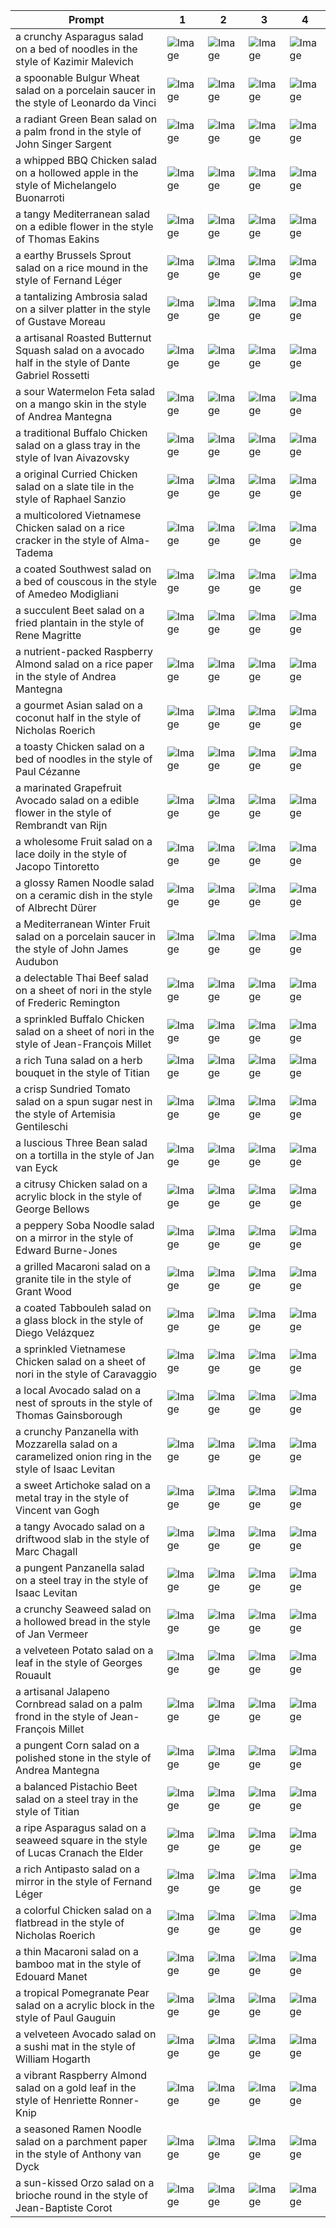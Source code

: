 | Prompt | 1 | 2 | 3 | 4 |
|-|-|-|-|-|
| a crunchy Asparagus salad on a bed of noodles in the style of Kazimir Malevich | ![Image](https://salad-benchmark-public-assets.s3.us-east-2.amazonaws.com/sdxl/1d0ce668-70cc-4bf4-b659-391dcbbd0fe0-0.jpg) | ![Image](https://salad-benchmark-public-assets.s3.us-east-2.amazonaws.com/sdxl/1d0ce668-70cc-4bf4-b659-391dcbbd0fe0-1.jpg) | ![Image](https://salad-benchmark-public-assets.s3.us-east-2.amazonaws.com/sdxl/1d0ce668-70cc-4bf4-b659-391dcbbd0fe0-2.jpg) | ![Image](https://salad-benchmark-public-assets.s3.us-east-2.amazonaws.com/sdxl/1d0ce668-70cc-4bf4-b659-391dcbbd0fe0-3.jpg) |
| a spoonable Bulgur Wheat salad on a porcelain saucer in the style of Leonardo da Vinci | ![Image](https://salad-benchmark-public-assets.s3.us-east-2.amazonaws.com/sdxl/03530919-1343-4b11-affe-d82bd539c843-0.jpg) | ![Image](https://salad-benchmark-public-assets.s3.us-east-2.amazonaws.com/sdxl/03530919-1343-4b11-affe-d82bd539c843-1.jpg) | ![Image](https://salad-benchmark-public-assets.s3.us-east-2.amazonaws.com/sdxl/03530919-1343-4b11-affe-d82bd539c843-2.jpg) | ![Image](https://salad-benchmark-public-assets.s3.us-east-2.amazonaws.com/sdxl/03530919-1343-4b11-affe-d82bd539c843-3.jpg) |
| a radiant Green Bean salad on a palm frond in the style of John Singer Sargent | ![Image](https://salad-benchmark-public-assets.s3.us-east-2.amazonaws.com/sdxl/8e93f40d-1778-47f9-a0f1-8c2ed4cdd1a2-0.jpg) | ![Image](https://salad-benchmark-public-assets.s3.us-east-2.amazonaws.com/sdxl/8e93f40d-1778-47f9-a0f1-8c2ed4cdd1a2-1.jpg) | ![Image](https://salad-benchmark-public-assets.s3.us-east-2.amazonaws.com/sdxl/8e93f40d-1778-47f9-a0f1-8c2ed4cdd1a2-2.jpg) | ![Image](https://salad-benchmark-public-assets.s3.us-east-2.amazonaws.com/sdxl/8e93f40d-1778-47f9-a0f1-8c2ed4cdd1a2-3.jpg) |
| a whipped BBQ Chicken salad on a hollowed apple in the style of Michelangelo Buonarroti | ![Image](https://salad-benchmark-public-assets.s3.us-east-2.amazonaws.com/sdxl/b4f7ee03-4585-4431-87a1-35676afe1f56-0.jpg) | ![Image](https://salad-benchmark-public-assets.s3.us-east-2.amazonaws.com/sdxl/b4f7ee03-4585-4431-87a1-35676afe1f56-1.jpg) | ![Image](https://salad-benchmark-public-assets.s3.us-east-2.amazonaws.com/sdxl/b4f7ee03-4585-4431-87a1-35676afe1f56-2.jpg) | ![Image](https://salad-benchmark-public-assets.s3.us-east-2.amazonaws.com/sdxl/b4f7ee03-4585-4431-87a1-35676afe1f56-3.jpg) |
| a tangy Mediterranean salad on a edible flower in the style of Thomas Eakins | ![Image](https://salad-benchmark-public-assets.s3.us-east-2.amazonaws.com/sdxl/f127d6e9-9dad-45ce-bb2e-91c533ce987d-0.jpg) | ![Image](https://salad-benchmark-public-assets.s3.us-east-2.amazonaws.com/sdxl/f127d6e9-9dad-45ce-bb2e-91c533ce987d-1.jpg) | ![Image](https://salad-benchmark-public-assets.s3.us-east-2.amazonaws.com/sdxl/f127d6e9-9dad-45ce-bb2e-91c533ce987d-2.jpg) | ![Image](https://salad-benchmark-public-assets.s3.us-east-2.amazonaws.com/sdxl/f127d6e9-9dad-45ce-bb2e-91c533ce987d-3.jpg) |
| a earthy Brussels Sprout salad on a rice mound in the style of Fernand Léger | ![Image](https://salad-benchmark-public-assets.s3.us-east-2.amazonaws.com/sdxl/097fbe6d-1f06-4ef5-adc4-0520f80f7fcf-0.jpg) | ![Image](https://salad-benchmark-public-assets.s3.us-east-2.amazonaws.com/sdxl/097fbe6d-1f06-4ef5-adc4-0520f80f7fcf-1.jpg) | ![Image](https://salad-benchmark-public-assets.s3.us-east-2.amazonaws.com/sdxl/097fbe6d-1f06-4ef5-adc4-0520f80f7fcf-2.jpg) | ![Image](https://salad-benchmark-public-assets.s3.us-east-2.amazonaws.com/sdxl/097fbe6d-1f06-4ef5-adc4-0520f80f7fcf-3.jpg) |
| a tantalizing Ambrosia salad on a silver platter in the style of Gustave Moreau | ![Image](https://salad-benchmark-public-assets.s3.us-east-2.amazonaws.com/sdxl/cfedeede-b642-4896-9cc2-9c215b48dd96-0.jpg) | ![Image](https://salad-benchmark-public-assets.s3.us-east-2.amazonaws.com/sdxl/cfedeede-b642-4896-9cc2-9c215b48dd96-1.jpg) | ![Image](https://salad-benchmark-public-assets.s3.us-east-2.amazonaws.com/sdxl/cfedeede-b642-4896-9cc2-9c215b48dd96-2.jpg) | ![Image](https://salad-benchmark-public-assets.s3.us-east-2.amazonaws.com/sdxl/cfedeede-b642-4896-9cc2-9c215b48dd96-3.jpg) |
| a artisanal Roasted Butternut Squash salad on a avocado half in the style of Dante Gabriel Rossetti | ![Image](https://salad-benchmark-public-assets.s3.us-east-2.amazonaws.com/sdxl/f2922c20-d01b-45d3-a4a5-55f474df6d8a-0.jpg) | ![Image](https://salad-benchmark-public-assets.s3.us-east-2.amazonaws.com/sdxl/f2922c20-d01b-45d3-a4a5-55f474df6d8a-1.jpg) | ![Image](https://salad-benchmark-public-assets.s3.us-east-2.amazonaws.com/sdxl/f2922c20-d01b-45d3-a4a5-55f474df6d8a-2.jpg) | ![Image](https://salad-benchmark-public-assets.s3.us-east-2.amazonaws.com/sdxl/f2922c20-d01b-45d3-a4a5-55f474df6d8a-3.jpg) |
| a sour Watermelon Feta salad on a mango skin in the style of Andrea Mantegna | ![Image](https://salad-benchmark-public-assets.s3.us-east-2.amazonaws.com/sdxl/4ac57afa-0452-4e6b-8f2a-3a0ddaa56b87-0.jpg) | ![Image](https://salad-benchmark-public-assets.s3.us-east-2.amazonaws.com/sdxl/4ac57afa-0452-4e6b-8f2a-3a0ddaa56b87-1.jpg) | ![Image](https://salad-benchmark-public-assets.s3.us-east-2.amazonaws.com/sdxl/4ac57afa-0452-4e6b-8f2a-3a0ddaa56b87-2.jpg) | ![Image](https://salad-benchmark-public-assets.s3.us-east-2.amazonaws.com/sdxl/4ac57afa-0452-4e6b-8f2a-3a0ddaa56b87-3.jpg) |
| a traditional Buffalo Chicken salad on a glass tray in the style of Ivan Aivazovsky | ![Image](https://salad-benchmark-public-assets.s3.us-east-2.amazonaws.com/sdxl/1c2f4897-7201-445a-84cc-b9a67cc8e516-0.jpg) | ![Image](https://salad-benchmark-public-assets.s3.us-east-2.amazonaws.com/sdxl/1c2f4897-7201-445a-84cc-b9a67cc8e516-1.jpg) | ![Image](https://salad-benchmark-public-assets.s3.us-east-2.amazonaws.com/sdxl/1c2f4897-7201-445a-84cc-b9a67cc8e516-2.jpg) | ![Image](https://salad-benchmark-public-assets.s3.us-east-2.amazonaws.com/sdxl/1c2f4897-7201-445a-84cc-b9a67cc8e516-3.jpg) |
| a original Curried Chicken salad on a slate tile in the style of Raphael Sanzio | ![Image](https://salad-benchmark-public-assets.s3.us-east-2.amazonaws.com/sdxl/c74b2982-e055-4205-b914-691ec2bf6edc-0.jpg) | ![Image](https://salad-benchmark-public-assets.s3.us-east-2.amazonaws.com/sdxl/c74b2982-e055-4205-b914-691ec2bf6edc-1.jpg) | ![Image](https://salad-benchmark-public-assets.s3.us-east-2.amazonaws.com/sdxl/c74b2982-e055-4205-b914-691ec2bf6edc-2.jpg) | ![Image](https://salad-benchmark-public-assets.s3.us-east-2.amazonaws.com/sdxl/c74b2982-e055-4205-b914-691ec2bf6edc-3.jpg) |
| a multicolored Vietnamese Chicken salad on a rice cracker in the style of Alma-Tadema | ![Image](https://salad-benchmark-public-assets.s3.us-east-2.amazonaws.com/sdxl/2eb360cd-1719-40fb-85b7-46c56a964d2f-0.jpg) | ![Image](https://salad-benchmark-public-assets.s3.us-east-2.amazonaws.com/sdxl/2eb360cd-1719-40fb-85b7-46c56a964d2f-1.jpg) | ![Image](https://salad-benchmark-public-assets.s3.us-east-2.amazonaws.com/sdxl/2eb360cd-1719-40fb-85b7-46c56a964d2f-2.jpg) | ![Image](https://salad-benchmark-public-assets.s3.us-east-2.amazonaws.com/sdxl/2eb360cd-1719-40fb-85b7-46c56a964d2f-3.jpg) |
| a coated Southwest salad on a bed of couscous in the style of Amedeo Modigliani | ![Image](https://salad-benchmark-public-assets.s3.us-east-2.amazonaws.com/sdxl/febdb62d-1141-4ed3-80d5-f5025cfeb472-0.jpg) | ![Image](https://salad-benchmark-public-assets.s3.us-east-2.amazonaws.com/sdxl/febdb62d-1141-4ed3-80d5-f5025cfeb472-1.jpg) | ![Image](https://salad-benchmark-public-assets.s3.us-east-2.amazonaws.com/sdxl/febdb62d-1141-4ed3-80d5-f5025cfeb472-2.jpg) | ![Image](https://salad-benchmark-public-assets.s3.us-east-2.amazonaws.com/sdxl/febdb62d-1141-4ed3-80d5-f5025cfeb472-3.jpg) |
| a succulent Beet salad on a fried plantain in the style of Rene Magritte | ![Image](https://salad-benchmark-public-assets.s3.us-east-2.amazonaws.com/sdxl/7b4199b5-2646-48c4-8bdc-43a5de50d8aa-0.jpg) | ![Image](https://salad-benchmark-public-assets.s3.us-east-2.amazonaws.com/sdxl/7b4199b5-2646-48c4-8bdc-43a5de50d8aa-1.jpg) | ![Image](https://salad-benchmark-public-assets.s3.us-east-2.amazonaws.com/sdxl/7b4199b5-2646-48c4-8bdc-43a5de50d8aa-2.jpg) | ![Image](https://salad-benchmark-public-assets.s3.us-east-2.amazonaws.com/sdxl/7b4199b5-2646-48c4-8bdc-43a5de50d8aa-3.jpg) |
| a nutrient-packed Raspberry Almond salad on a rice paper in the style of Andrea Mantegna | ![Image](https://salad-benchmark-public-assets.s3.us-east-2.amazonaws.com/sdxl/570a96ca-c0ef-49d6-9d3f-43a29cfda6df-0.jpg) | ![Image](https://salad-benchmark-public-assets.s3.us-east-2.amazonaws.com/sdxl/570a96ca-c0ef-49d6-9d3f-43a29cfda6df-1.jpg) | ![Image](https://salad-benchmark-public-assets.s3.us-east-2.amazonaws.com/sdxl/570a96ca-c0ef-49d6-9d3f-43a29cfda6df-2.jpg) | ![Image](https://salad-benchmark-public-assets.s3.us-east-2.amazonaws.com/sdxl/570a96ca-c0ef-49d6-9d3f-43a29cfda6df-3.jpg) |
| a gourmet Asian salad on a coconut half in the style of Nicholas Roerich | ![Image](https://salad-benchmark-public-assets.s3.us-east-2.amazonaws.com/sdxl/09756645-08a8-450b-9190-12bd9ecbc643-0.jpg) | ![Image](https://salad-benchmark-public-assets.s3.us-east-2.amazonaws.com/sdxl/09756645-08a8-450b-9190-12bd9ecbc643-1.jpg) | ![Image](https://salad-benchmark-public-assets.s3.us-east-2.amazonaws.com/sdxl/09756645-08a8-450b-9190-12bd9ecbc643-2.jpg) | ![Image](https://salad-benchmark-public-assets.s3.us-east-2.amazonaws.com/sdxl/09756645-08a8-450b-9190-12bd9ecbc643-3.jpg) |
| a toasty Chicken salad on a bed of noodles in the style of Paul Cézanne | ![Image](https://salad-benchmark-public-assets.s3.us-east-2.amazonaws.com/sdxl/b226ef55-fd95-4613-9a30-7e2bf8434099-0.jpg) | ![Image](https://salad-benchmark-public-assets.s3.us-east-2.amazonaws.com/sdxl/b226ef55-fd95-4613-9a30-7e2bf8434099-1.jpg) | ![Image](https://salad-benchmark-public-assets.s3.us-east-2.amazonaws.com/sdxl/b226ef55-fd95-4613-9a30-7e2bf8434099-2.jpg) | ![Image](https://salad-benchmark-public-assets.s3.us-east-2.amazonaws.com/sdxl/b226ef55-fd95-4613-9a30-7e2bf8434099-3.jpg) |
| a marinated Grapefruit Avocado salad on a edible flower in the style of Rembrandt van Rijn | ![Image](https://salad-benchmark-public-assets.s3.us-east-2.amazonaws.com/sdxl/b081e44a-d533-4c2e-9f16-1ac4dd4f48c3-0.jpg) | ![Image](https://salad-benchmark-public-assets.s3.us-east-2.amazonaws.com/sdxl/b081e44a-d533-4c2e-9f16-1ac4dd4f48c3-1.jpg) | ![Image](https://salad-benchmark-public-assets.s3.us-east-2.amazonaws.com/sdxl/b081e44a-d533-4c2e-9f16-1ac4dd4f48c3-2.jpg) | ![Image](https://salad-benchmark-public-assets.s3.us-east-2.amazonaws.com/sdxl/b081e44a-d533-4c2e-9f16-1ac4dd4f48c3-3.jpg) |
| a wholesome Fruit salad on a lace doily in the style of Jacopo Tintoretto | ![Image](https://salad-benchmark-public-assets.s3.us-east-2.amazonaws.com/sdxl/6c04e409-0f52-4a8a-8f68-7f54f4ba2ef5-0.jpg) | ![Image](https://salad-benchmark-public-assets.s3.us-east-2.amazonaws.com/sdxl/6c04e409-0f52-4a8a-8f68-7f54f4ba2ef5-1.jpg) | ![Image](https://salad-benchmark-public-assets.s3.us-east-2.amazonaws.com/sdxl/6c04e409-0f52-4a8a-8f68-7f54f4ba2ef5-2.jpg) | ![Image](https://salad-benchmark-public-assets.s3.us-east-2.amazonaws.com/sdxl/6c04e409-0f52-4a8a-8f68-7f54f4ba2ef5-3.jpg) |
| a glossy Ramen Noodle salad on a ceramic dish in the style of Albrecht Dürer | ![Image](https://salad-benchmark-public-assets.s3.us-east-2.amazonaws.com/sdxl/01e3decc-dfa1-4d41-bd2b-0fb10b6b8c37-0.jpg) | ![Image](https://salad-benchmark-public-assets.s3.us-east-2.amazonaws.com/sdxl/01e3decc-dfa1-4d41-bd2b-0fb10b6b8c37-1.jpg) | ![Image](https://salad-benchmark-public-assets.s3.us-east-2.amazonaws.com/sdxl/01e3decc-dfa1-4d41-bd2b-0fb10b6b8c37-2.jpg) | ![Image](https://salad-benchmark-public-assets.s3.us-east-2.amazonaws.com/sdxl/01e3decc-dfa1-4d41-bd2b-0fb10b6b8c37-3.jpg) |
| a Mediterranean Winter Fruit salad on a porcelain saucer in the style of John James Audubon | ![Image](https://salad-benchmark-public-assets.s3.us-east-2.amazonaws.com/sdxl/230d4a7e-1645-48b9-9020-576047ae49af-0.jpg) | ![Image](https://salad-benchmark-public-assets.s3.us-east-2.amazonaws.com/sdxl/230d4a7e-1645-48b9-9020-576047ae49af-1.jpg) | ![Image](https://salad-benchmark-public-assets.s3.us-east-2.amazonaws.com/sdxl/230d4a7e-1645-48b9-9020-576047ae49af-2.jpg) | ![Image](https://salad-benchmark-public-assets.s3.us-east-2.amazonaws.com/sdxl/230d4a7e-1645-48b9-9020-576047ae49af-3.jpg) |
| a delectable Thai Beef salad on a sheet of nori in the style of Frederic Remington | ![Image](https://salad-benchmark-public-assets.s3.us-east-2.amazonaws.com/sdxl/d6b3e24c-1b51-4407-910e-428b86d3ffa0-0.jpg) | ![Image](https://salad-benchmark-public-assets.s3.us-east-2.amazonaws.com/sdxl/d6b3e24c-1b51-4407-910e-428b86d3ffa0-1.jpg) | ![Image](https://salad-benchmark-public-assets.s3.us-east-2.amazonaws.com/sdxl/d6b3e24c-1b51-4407-910e-428b86d3ffa0-2.jpg) | ![Image](https://salad-benchmark-public-assets.s3.us-east-2.amazonaws.com/sdxl/d6b3e24c-1b51-4407-910e-428b86d3ffa0-3.jpg) |
| a sprinkled Buffalo Chicken salad on a sheet of nori in the style of Jean-François Millet | ![Image](https://salad-benchmark-public-assets.s3.us-east-2.amazonaws.com/sdxl/f9a33f55-bece-43b9-8526-5ca28fc23347-0.jpg) | ![Image](https://salad-benchmark-public-assets.s3.us-east-2.amazonaws.com/sdxl/f9a33f55-bece-43b9-8526-5ca28fc23347-1.jpg) | ![Image](https://salad-benchmark-public-assets.s3.us-east-2.amazonaws.com/sdxl/f9a33f55-bece-43b9-8526-5ca28fc23347-2.jpg) | ![Image](https://salad-benchmark-public-assets.s3.us-east-2.amazonaws.com/sdxl/f9a33f55-bece-43b9-8526-5ca28fc23347-3.jpg) |
| a rich Tuna salad on a herb bouquet in the style of Titian | ![Image](https://salad-benchmark-public-assets.s3.us-east-2.amazonaws.com/sdxl/e9edbdde-0bbc-44e2-a053-0341c49c8539-0.jpg) | ![Image](https://salad-benchmark-public-assets.s3.us-east-2.amazonaws.com/sdxl/e9edbdde-0bbc-44e2-a053-0341c49c8539-1.jpg) | ![Image](https://salad-benchmark-public-assets.s3.us-east-2.amazonaws.com/sdxl/e9edbdde-0bbc-44e2-a053-0341c49c8539-2.jpg) | ![Image](https://salad-benchmark-public-assets.s3.us-east-2.amazonaws.com/sdxl/e9edbdde-0bbc-44e2-a053-0341c49c8539-3.jpg) |
| a crisp Sundried Tomato salad on a spun sugar nest in the style of Artemisia Gentileschi | ![Image](https://salad-benchmark-public-assets.s3.us-east-2.amazonaws.com/sdxl/e77cda69-9e24-4982-829a-8253d987c082-0.jpg) | ![Image](https://salad-benchmark-public-assets.s3.us-east-2.amazonaws.com/sdxl/e77cda69-9e24-4982-829a-8253d987c082-1.jpg) | ![Image](https://salad-benchmark-public-assets.s3.us-east-2.amazonaws.com/sdxl/e77cda69-9e24-4982-829a-8253d987c082-2.jpg) | ![Image](https://salad-benchmark-public-assets.s3.us-east-2.amazonaws.com/sdxl/e77cda69-9e24-4982-829a-8253d987c082-3.jpg) |
| a luscious Three Bean salad on a tortilla in the style of Jan van Eyck | ![Image](https://salad-benchmark-public-assets.s3.us-east-2.amazonaws.com/sdxl/257242e0-b810-4f59-8b02-37fa5b411eba-0.jpg) | ![Image](https://salad-benchmark-public-assets.s3.us-east-2.amazonaws.com/sdxl/257242e0-b810-4f59-8b02-37fa5b411eba-1.jpg) | ![Image](https://salad-benchmark-public-assets.s3.us-east-2.amazonaws.com/sdxl/257242e0-b810-4f59-8b02-37fa5b411eba-2.jpg) | ![Image](https://salad-benchmark-public-assets.s3.us-east-2.amazonaws.com/sdxl/257242e0-b810-4f59-8b02-37fa5b411eba-3.jpg) |
| a citrusy Chicken salad on a acrylic block in the style of George Bellows | ![Image](https://salad-benchmark-public-assets.s3.us-east-2.amazonaws.com/sdxl/5df50779-54a5-4117-b5c6-a22a2c88f62a-0.jpg) | ![Image](https://salad-benchmark-public-assets.s3.us-east-2.amazonaws.com/sdxl/5df50779-54a5-4117-b5c6-a22a2c88f62a-1.jpg) | ![Image](https://salad-benchmark-public-assets.s3.us-east-2.amazonaws.com/sdxl/5df50779-54a5-4117-b5c6-a22a2c88f62a-2.jpg) | ![Image](https://salad-benchmark-public-assets.s3.us-east-2.amazonaws.com/sdxl/5df50779-54a5-4117-b5c6-a22a2c88f62a-3.jpg) |
| a peppery Soba Noodle salad on a mirror in the style of Edward Burne-Jones | ![Image](https://salad-benchmark-public-assets.s3.us-east-2.amazonaws.com/sdxl/4f7d116d-f751-477b-9ff3-f0350de5b0ce-0.jpg) | ![Image](https://salad-benchmark-public-assets.s3.us-east-2.amazonaws.com/sdxl/4f7d116d-f751-477b-9ff3-f0350de5b0ce-1.jpg) | ![Image](https://salad-benchmark-public-assets.s3.us-east-2.amazonaws.com/sdxl/4f7d116d-f751-477b-9ff3-f0350de5b0ce-2.jpg) | ![Image](https://salad-benchmark-public-assets.s3.us-east-2.amazonaws.com/sdxl/4f7d116d-f751-477b-9ff3-f0350de5b0ce-3.jpg) |
| a grilled Macaroni salad on a granite tile in the style of Grant Wood | ![Image](https://salad-benchmark-public-assets.s3.us-east-2.amazonaws.com/sdxl/b77a1f7e-8675-4d60-8e2d-7550aaa3aba9-0.jpg) | ![Image](https://salad-benchmark-public-assets.s3.us-east-2.amazonaws.com/sdxl/b77a1f7e-8675-4d60-8e2d-7550aaa3aba9-1.jpg) | ![Image](https://salad-benchmark-public-assets.s3.us-east-2.amazonaws.com/sdxl/b77a1f7e-8675-4d60-8e2d-7550aaa3aba9-2.jpg) | ![Image](https://salad-benchmark-public-assets.s3.us-east-2.amazonaws.com/sdxl/b77a1f7e-8675-4d60-8e2d-7550aaa3aba9-3.jpg) |
| a coated Tabbouleh salad on a glass block in the style of Diego Velázquez | ![Image](https://salad-benchmark-public-assets.s3.us-east-2.amazonaws.com/sdxl/f0d9341b-7ecd-4777-8333-67b04109b67b-0.jpg) | ![Image](https://salad-benchmark-public-assets.s3.us-east-2.amazonaws.com/sdxl/f0d9341b-7ecd-4777-8333-67b04109b67b-1.jpg) | ![Image](https://salad-benchmark-public-assets.s3.us-east-2.amazonaws.com/sdxl/f0d9341b-7ecd-4777-8333-67b04109b67b-2.jpg) | ![Image](https://salad-benchmark-public-assets.s3.us-east-2.amazonaws.com/sdxl/f0d9341b-7ecd-4777-8333-67b04109b67b-3.jpg) |
| a sprinkled Vietnamese Chicken salad on a sheet of nori in the style of Caravaggio | ![Image](https://salad-benchmark-public-assets.s3.us-east-2.amazonaws.com/sdxl/89991f9a-9700-4de6-93ce-be683653ee65-0.jpg) | ![Image](https://salad-benchmark-public-assets.s3.us-east-2.amazonaws.com/sdxl/89991f9a-9700-4de6-93ce-be683653ee65-1.jpg) | ![Image](https://salad-benchmark-public-assets.s3.us-east-2.amazonaws.com/sdxl/89991f9a-9700-4de6-93ce-be683653ee65-2.jpg) | ![Image](https://salad-benchmark-public-assets.s3.us-east-2.amazonaws.com/sdxl/89991f9a-9700-4de6-93ce-be683653ee65-3.jpg) |
| a local Avocado salad on a nest of sprouts in the style of Thomas Gainsborough | ![Image](https://salad-benchmark-public-assets.s3.us-east-2.amazonaws.com/sdxl/3e1b44e3-ba62-4c9d-9cf5-d88232a7b0dd-0.jpg) | ![Image](https://salad-benchmark-public-assets.s3.us-east-2.amazonaws.com/sdxl/3e1b44e3-ba62-4c9d-9cf5-d88232a7b0dd-1.jpg) | ![Image](https://salad-benchmark-public-assets.s3.us-east-2.amazonaws.com/sdxl/3e1b44e3-ba62-4c9d-9cf5-d88232a7b0dd-2.jpg) | ![Image](https://salad-benchmark-public-assets.s3.us-east-2.amazonaws.com/sdxl/3e1b44e3-ba62-4c9d-9cf5-d88232a7b0dd-3.jpg) |
| a crunchy Panzanella with Mozzarella salad on a caramelized onion ring in the style of Isaac Levitan | ![Image](https://salad-benchmark-public-assets.s3.us-east-2.amazonaws.com/sdxl/4e49b5d9-0353-4e37-b8ad-82c598a3ab24-0.jpg) | ![Image](https://salad-benchmark-public-assets.s3.us-east-2.amazonaws.com/sdxl/4e49b5d9-0353-4e37-b8ad-82c598a3ab24-1.jpg) | ![Image](https://salad-benchmark-public-assets.s3.us-east-2.amazonaws.com/sdxl/4e49b5d9-0353-4e37-b8ad-82c598a3ab24-2.jpg) | ![Image](https://salad-benchmark-public-assets.s3.us-east-2.amazonaws.com/sdxl/4e49b5d9-0353-4e37-b8ad-82c598a3ab24-3.jpg) |
| a sweet Artichoke salad on a metal tray in the style of Vincent van Gogh | ![Image](https://salad-benchmark-public-assets.s3.us-east-2.amazonaws.com/sdxl/d9ab7a54-1581-46e8-a5f6-865975be05c0-0.jpg) | ![Image](https://salad-benchmark-public-assets.s3.us-east-2.amazonaws.com/sdxl/d9ab7a54-1581-46e8-a5f6-865975be05c0-1.jpg) | ![Image](https://salad-benchmark-public-assets.s3.us-east-2.amazonaws.com/sdxl/d9ab7a54-1581-46e8-a5f6-865975be05c0-2.jpg) | ![Image](https://salad-benchmark-public-assets.s3.us-east-2.amazonaws.com/sdxl/d9ab7a54-1581-46e8-a5f6-865975be05c0-3.jpg) |
| a tangy Avocado salad on a driftwood slab in the style of Marc Chagall | ![Image](https://salad-benchmark-public-assets.s3.us-east-2.amazonaws.com/sdxl/af28fcc9-2c9e-455f-a11d-497668e6a629-0.jpg) | ![Image](https://salad-benchmark-public-assets.s3.us-east-2.amazonaws.com/sdxl/af28fcc9-2c9e-455f-a11d-497668e6a629-1.jpg) | ![Image](https://salad-benchmark-public-assets.s3.us-east-2.amazonaws.com/sdxl/af28fcc9-2c9e-455f-a11d-497668e6a629-2.jpg) | ![Image](https://salad-benchmark-public-assets.s3.us-east-2.amazonaws.com/sdxl/af28fcc9-2c9e-455f-a11d-497668e6a629-3.jpg) |
| a pungent Panzanella salad on a steel tray in the style of Isaac Levitan | ![Image](https://salad-benchmark-public-assets.s3.us-east-2.amazonaws.com/sdxl/7f61170b-d5d6-4f3a-aa3b-2e7479d8090b-0.jpg) | ![Image](https://salad-benchmark-public-assets.s3.us-east-2.amazonaws.com/sdxl/7f61170b-d5d6-4f3a-aa3b-2e7479d8090b-1.jpg) | ![Image](https://salad-benchmark-public-assets.s3.us-east-2.amazonaws.com/sdxl/7f61170b-d5d6-4f3a-aa3b-2e7479d8090b-2.jpg) | ![Image](https://salad-benchmark-public-assets.s3.us-east-2.amazonaws.com/sdxl/7f61170b-d5d6-4f3a-aa3b-2e7479d8090b-3.jpg) |
| a crunchy Seaweed salad on a hollowed bread in the style of Jan Vermeer | ![Image](https://salad-benchmark-public-assets.s3.us-east-2.amazonaws.com/sdxl/d61e4a70-52e1-4682-b20e-e17f93e49c19-0.jpg) | ![Image](https://salad-benchmark-public-assets.s3.us-east-2.amazonaws.com/sdxl/d61e4a70-52e1-4682-b20e-e17f93e49c19-1.jpg) | ![Image](https://salad-benchmark-public-assets.s3.us-east-2.amazonaws.com/sdxl/d61e4a70-52e1-4682-b20e-e17f93e49c19-2.jpg) | ![Image](https://salad-benchmark-public-assets.s3.us-east-2.amazonaws.com/sdxl/d61e4a70-52e1-4682-b20e-e17f93e49c19-3.jpg) |
| a velveteen Potato salad on a leaf in the style of Georges Rouault | ![Image](https://salad-benchmark-public-assets.s3.us-east-2.amazonaws.com/sdxl/9854cbba-bc01-41b0-bd79-a530a15452d9-0.jpg) | ![Image](https://salad-benchmark-public-assets.s3.us-east-2.amazonaws.com/sdxl/9854cbba-bc01-41b0-bd79-a530a15452d9-1.jpg) | ![Image](https://salad-benchmark-public-assets.s3.us-east-2.amazonaws.com/sdxl/9854cbba-bc01-41b0-bd79-a530a15452d9-2.jpg) | ![Image](https://salad-benchmark-public-assets.s3.us-east-2.amazonaws.com/sdxl/9854cbba-bc01-41b0-bd79-a530a15452d9-3.jpg) |
| a artisanal Jalapeno Cornbread salad on a palm frond in the style of Jean-François Millet | ![Image](https://salad-benchmark-public-assets.s3.us-east-2.amazonaws.com/sdxl/b8076ae4-3bad-43e7-885d-0d0362176a5c-0.jpg) | ![Image](https://salad-benchmark-public-assets.s3.us-east-2.amazonaws.com/sdxl/b8076ae4-3bad-43e7-885d-0d0362176a5c-1.jpg) | ![Image](https://salad-benchmark-public-assets.s3.us-east-2.amazonaws.com/sdxl/b8076ae4-3bad-43e7-885d-0d0362176a5c-2.jpg) | ![Image](https://salad-benchmark-public-assets.s3.us-east-2.amazonaws.com/sdxl/b8076ae4-3bad-43e7-885d-0d0362176a5c-3.jpg) |
| a pungent Corn salad on a polished stone in the style of Andrea Mantegna | ![Image](https://salad-benchmark-public-assets.s3.us-east-2.amazonaws.com/sdxl/e702e54d-eb5f-40ac-8271-3254ffcd6040-0.jpg) | ![Image](https://salad-benchmark-public-assets.s3.us-east-2.amazonaws.com/sdxl/e702e54d-eb5f-40ac-8271-3254ffcd6040-1.jpg) | ![Image](https://salad-benchmark-public-assets.s3.us-east-2.amazonaws.com/sdxl/e702e54d-eb5f-40ac-8271-3254ffcd6040-2.jpg) | ![Image](https://salad-benchmark-public-assets.s3.us-east-2.amazonaws.com/sdxl/e702e54d-eb5f-40ac-8271-3254ffcd6040-3.jpg) |
| a balanced Pistachio Beet salad on a steel tray in the style of Titian | ![Image](https://salad-benchmark-public-assets.s3.us-east-2.amazonaws.com/sdxl/57e5d744-eaaf-4852-89bb-d967c30cac1f-0.jpg) | ![Image](https://salad-benchmark-public-assets.s3.us-east-2.amazonaws.com/sdxl/57e5d744-eaaf-4852-89bb-d967c30cac1f-1.jpg) | ![Image](https://salad-benchmark-public-assets.s3.us-east-2.amazonaws.com/sdxl/57e5d744-eaaf-4852-89bb-d967c30cac1f-2.jpg) | ![Image](https://salad-benchmark-public-assets.s3.us-east-2.amazonaws.com/sdxl/57e5d744-eaaf-4852-89bb-d967c30cac1f-3.jpg) |
| a ripe Asparagus salad on a seaweed square in the style of Lucas Cranach the Elder | ![Image](https://salad-benchmark-public-assets.s3.us-east-2.amazonaws.com/sdxl/57eba260-22d8-445d-a34e-e623a5e5fd8d-0.jpg) | ![Image](https://salad-benchmark-public-assets.s3.us-east-2.amazonaws.com/sdxl/57eba260-22d8-445d-a34e-e623a5e5fd8d-1.jpg) | ![Image](https://salad-benchmark-public-assets.s3.us-east-2.amazonaws.com/sdxl/57eba260-22d8-445d-a34e-e623a5e5fd8d-2.jpg) | ![Image](https://salad-benchmark-public-assets.s3.us-east-2.amazonaws.com/sdxl/57eba260-22d8-445d-a34e-e623a5e5fd8d-3.jpg) |
| a rich Antipasto salad on a mirror in the style of Fernand Léger | ![Image](https://salad-benchmark-public-assets.s3.us-east-2.amazonaws.com/sdxl/31ae9254-705a-410e-af0c-5950e0224e28-0.jpg) | ![Image](https://salad-benchmark-public-assets.s3.us-east-2.amazonaws.com/sdxl/31ae9254-705a-410e-af0c-5950e0224e28-1.jpg) | ![Image](https://salad-benchmark-public-assets.s3.us-east-2.amazonaws.com/sdxl/31ae9254-705a-410e-af0c-5950e0224e28-2.jpg) | ![Image](https://salad-benchmark-public-assets.s3.us-east-2.amazonaws.com/sdxl/31ae9254-705a-410e-af0c-5950e0224e28-3.jpg) |
| a colorful Chicken salad on a flatbread in the style of Nicholas Roerich | ![Image](https://salad-benchmark-public-assets.s3.us-east-2.amazonaws.com/sdxl/d413382e-1bad-423a-b3eb-1badfb45eb4f-0.jpg) | ![Image](https://salad-benchmark-public-assets.s3.us-east-2.amazonaws.com/sdxl/d413382e-1bad-423a-b3eb-1badfb45eb4f-1.jpg) | ![Image](https://salad-benchmark-public-assets.s3.us-east-2.amazonaws.com/sdxl/d413382e-1bad-423a-b3eb-1badfb45eb4f-2.jpg) | ![Image](https://salad-benchmark-public-assets.s3.us-east-2.amazonaws.com/sdxl/d413382e-1bad-423a-b3eb-1badfb45eb4f-3.jpg) |
| a thin Macaroni salad on a bamboo mat in the style of Edouard Manet | ![Image](https://salad-benchmark-public-assets.s3.us-east-2.amazonaws.com/sdxl/6e41c136-c06c-4ece-a871-af1de971fdeb-0.jpg) | ![Image](https://salad-benchmark-public-assets.s3.us-east-2.amazonaws.com/sdxl/6e41c136-c06c-4ece-a871-af1de971fdeb-1.jpg) | ![Image](https://salad-benchmark-public-assets.s3.us-east-2.amazonaws.com/sdxl/6e41c136-c06c-4ece-a871-af1de971fdeb-2.jpg) | ![Image](https://salad-benchmark-public-assets.s3.us-east-2.amazonaws.com/sdxl/6e41c136-c06c-4ece-a871-af1de971fdeb-3.jpg) |
| a tropical Pomegranate Pear salad on a acrylic block in the style of Paul Gauguin | ![Image](https://salad-benchmark-public-assets.s3.us-east-2.amazonaws.com/sdxl/74cb9c9a-fd3d-48c9-b31a-75482ad54dff-0.jpg) | ![Image](https://salad-benchmark-public-assets.s3.us-east-2.amazonaws.com/sdxl/74cb9c9a-fd3d-48c9-b31a-75482ad54dff-1.jpg) | ![Image](https://salad-benchmark-public-assets.s3.us-east-2.amazonaws.com/sdxl/74cb9c9a-fd3d-48c9-b31a-75482ad54dff-2.jpg) | ![Image](https://salad-benchmark-public-assets.s3.us-east-2.amazonaws.com/sdxl/74cb9c9a-fd3d-48c9-b31a-75482ad54dff-3.jpg) |
| a velveteen Avocado salad on a sushi mat in the style of William Hogarth | ![Image](https://salad-benchmark-public-assets.s3.us-east-2.amazonaws.com/sdxl/41da3475-4e7e-4c0a-93de-503016f2861a-0.jpg) | ![Image](https://salad-benchmark-public-assets.s3.us-east-2.amazonaws.com/sdxl/41da3475-4e7e-4c0a-93de-503016f2861a-1.jpg) | ![Image](https://salad-benchmark-public-assets.s3.us-east-2.amazonaws.com/sdxl/41da3475-4e7e-4c0a-93de-503016f2861a-2.jpg) | ![Image](https://salad-benchmark-public-assets.s3.us-east-2.amazonaws.com/sdxl/41da3475-4e7e-4c0a-93de-503016f2861a-3.jpg) |
| a vibrant Raspberry Almond salad on a gold leaf in the style of Henriette Ronner-Knip | ![Image](https://salad-benchmark-public-assets.s3.us-east-2.amazonaws.com/sdxl/bdc3547e-a70a-43d6-aa8f-703d4d7c2b08-0.jpg) | ![Image](https://salad-benchmark-public-assets.s3.us-east-2.amazonaws.com/sdxl/bdc3547e-a70a-43d6-aa8f-703d4d7c2b08-1.jpg) | ![Image](https://salad-benchmark-public-assets.s3.us-east-2.amazonaws.com/sdxl/bdc3547e-a70a-43d6-aa8f-703d4d7c2b08-2.jpg) | ![Image](https://salad-benchmark-public-assets.s3.us-east-2.amazonaws.com/sdxl/bdc3547e-a70a-43d6-aa8f-703d4d7c2b08-3.jpg) |
| a seasoned Ramen Noodle salad on a parchment paper in the style of Anthony van Dyck | ![Image](https://salad-benchmark-public-assets.s3.us-east-2.amazonaws.com/sdxl/9238133c-68cb-4906-9f00-7930cdf48c1e-0.jpg) | ![Image](https://salad-benchmark-public-assets.s3.us-east-2.amazonaws.com/sdxl/9238133c-68cb-4906-9f00-7930cdf48c1e-1.jpg) | ![Image](https://salad-benchmark-public-assets.s3.us-east-2.amazonaws.com/sdxl/9238133c-68cb-4906-9f00-7930cdf48c1e-2.jpg) | ![Image](https://salad-benchmark-public-assets.s3.us-east-2.amazonaws.com/sdxl/9238133c-68cb-4906-9f00-7930cdf48c1e-3.jpg) |
| a sun-kissed Orzo salad on a brioche round in the style of Jean-Baptiste Corot | ![Image](https://salad-benchmark-public-assets.s3.us-east-2.amazonaws.com/sdxl/aeb10d61-2c46-4cf3-bfac-1d3566f4fb78-0.jpg) | ![Image](https://salad-benchmark-public-assets.s3.us-east-2.amazonaws.com/sdxl/aeb10d61-2c46-4cf3-bfac-1d3566f4fb78-1.jpg) | ![Image](https://salad-benchmark-public-assets.s3.us-east-2.amazonaws.com/sdxl/aeb10d61-2c46-4cf3-bfac-1d3566f4fb78-2.jpg) | ![Image](https://salad-benchmark-public-assets.s3.us-east-2.amazonaws.com/sdxl/aeb10d61-2c46-4cf3-bfac-1d3566f4fb78-3.jpg) |
